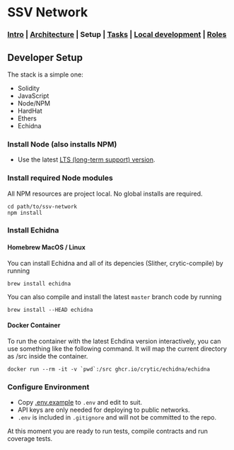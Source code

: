 # SSV Network

### [Intro](../README.md) | [Architecture](architecture.md) | Setup | [Tasks](tasks.md) | [Local development](local-dev.md) | [Roles](roles.md)

## Developer Setup

The stack is a simple one:

- Solidity
- JavaScript
- Node/NPM
- HardHat
- Ethers
- Echidna

### Install Node (also installs NPM)

- Use the latest [LTS (long-term support) version](https://nodejs.org/en/download/).

### Install required Node modules

All NPM resources are project local. No global installs are required.

```
cd path/to/ssv-network
npm install
```

### Install Echidna

#### Homebrew MacOS / Linux

You can install Echidna and all of its depencies (Slither, crytic-compile) by running

```
brew install echidna
```

You can also compile and install the latest `master` branch code by running

```
brew install --HEAD echidna
```

#### Docker Container

To run the container with the latest Echdina version interactively, you can use something like the following command.
It will map the current directory as /src inside the container.

```
docker run --rm -it -v `pwd`:/src ghcr.io/crytic/echidna/echidna
```

### Configure Environment

- Copy [.env.example](../.env.example) to `.env` and edit to suit.
- API keys are only needed for deploying to public networks.
- `.env` is included in `.gitignore` and will not be committed to the repo.

At this moment you are ready to run tests, compile contracts and run coverage tests.
